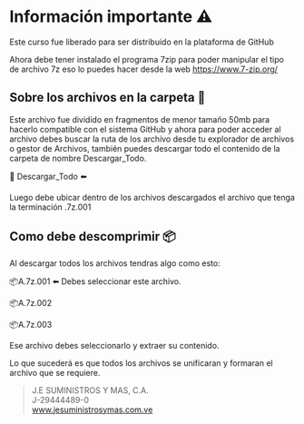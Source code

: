 # Información importante :warning:

Este curso fue liberado para ser distribuido en la plataforma de GitHub

Ahora debe tener instalado el programa 7zip para poder manipular el tipo de archivo 7z eso lo puedes hacer desde la web https://www.7-zip.org/

## Sobre los archivos en la carpeta :open_file_folder:

Este archivo fue dividido en fragmentos de menor tamaño 50mb para hacerlo compatible con el sistema GitHub y ahora para poder acceder al archivo debes buscar la ruta de los archivo desde tu explorador de archivos o gestor de Archivos, también puedes descargar todo el contenido de la carpeta de nombre Descargar_Todo.

:open_file_folder: Descargar_Todo :arrow_left:

Luego debe ubicar dentro de los archivos descargados el archivo que tenga la terminación .7z.001

## Como debe descomprimir :package:

Al descargar todos los archivos tendras algo como esto:

:package:A.7z.001 :arrow_left: Debes seleccionar este archivo.

:package:A.7z.002

:package:A.7z.003

Ese archivo debes seleccionarlo y extraer su contenido.

Lo que sucederá es que todos los archivos se unificaran y formaran el archivo que se requiere.

>J.E SUMINISTROS Y MAS, C.A.     
>J-29444489-0                    
>www.jesuministrosymas.com.ve   
